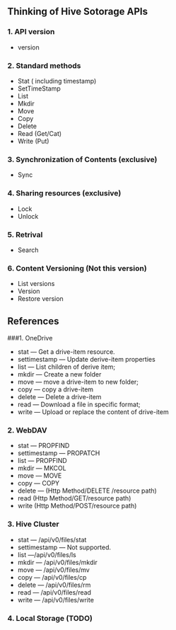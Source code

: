 ## Thinking of Hive Sotorage APIs

### 1. API version
- version

### 2. Standard methods 
- Stat ( including timestamp)
- SetTimeStamp
- List
- Mkdir
- Move
- Copy
- Delete
- Read (Get/Cat)
- Write (Put)

### 3. Synchronization of Contents (exclusive)
- Sync 

### 4. Sharing resources (exclusive)
- Lock
- Unlock
  
### 5. Retrival 
- Search

### 6. Content Versioning (Not this version)
- List versions
- Version
- Restore version

## References

###1. OneDrive
- stat  — Get a drive-item resource.
- settimestamp — Update derive-item properties
- list — List children of derive item;
- mkdir — Create a new folder
- move — move a drive-item to new folder;
- copy — copy a drive-item
- delete — Delete a drive-item
- read — Download a file in specific format;
- write —  Upload or replace the content of drive-item

### 2. WebDAV
- stat — PROPFIND 
- settimestamp — PROPATCH
- list — PROPFIND
- mkdir  — MKCOL
- move — MOVE
- copy — COPY
- delete — (Http Method/DELETE /resource path) 
- read (Http Method/GET/resource path)
- write (Http Method/POST/resource path)

### 3. Hive Cluster
- stat —  /api/v0/files/stat
- settimestamp — Not supported.
- list —/api/v0/files/ls
- mkdir — /api/v0/files/mkdir
- move — /api/v0/files/mv
- copy — /api/v0/files/cp
- delete — /api/v0/files/rm 
- read — /api/v0/files/read
- write — /api/v0/files/write

### 4. Local Storage (TODO)